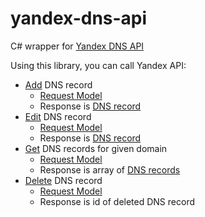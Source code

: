 # yandex-dns-api
C# wrapper for [Yandex DNS API](https://tech.yandex.ru/pdd/doc/concepts/api-dns-docpage/)

Using this library, you can call Yandex API:

- [Add](https://github.com/Silvochka/yandex-dns-api/blob/develop/YandexDnsAPI/YandexDnsAPI/Services/YandexDnsApiService.cs#L21) DNS record
  - [Request Model](https://github.com/Silvochka/yandex-dns-api/blob/develop/YandexDnsAPI/YandexDnsAPI/Models/Request/AddDnsRequestModel.cs)
  - Response is [DNS record](https://github.com/Silvochka/yandex-dns-api/blob/develop/YandexDnsAPI/YandexDnsAPI/Models/Response/RecordResponseModel.cs)
- [Edit](https://github.com/Silvochka/yandex-dns-api/blob/develop/YandexDnsAPI/YandexDnsAPI/Services/YandexDnsApiService.cs#L70) DNS record
  - [Request Model](https://github.com/Silvochka/yandex-dns-api/blob/develop/YandexDnsAPI/YandexDnsAPI/Models/Request/EditDnsRequestModel.cs)
  - Response is [DNS record](https://github.com/Silvochka/yandex-dns-api/blob/develop/YandexDnsAPI/YandexDnsAPI/Models/Response/RecordResponseModel.cs)
- [Get](https://github.com/Silvochka/yandex-dns-api/blob/develop/YandexDnsAPI/YandexDnsAPI/Services/YandexDnsApiService.cs#L52) DNS records for given domain
  - [Request Model](https://github.com/Silvochka/yandex-dns-api/blob/develop/YandexDnsAPI/YandexDnsAPI/Models/Request/GetDnsRequestModel.cs)
  - Response is array of [DNS records](https://github.com/Silvochka/yandex-dns-api/blob/develop/YandexDnsAPI/YandexDnsAPI/Models/Response/RecordResponseModel.cs)
- [Delete](https://github.com/Silvochka/yandex-dns-api/blob/develop/YandexDnsAPI/YandexDnsAPI/Services/YandexDnsApiService.cs#L105) DNS record
  - [Request Model](https://github.com/Silvochka/yandex-dns-api/blob/develop/YandexDnsAPI/YandexDnsAPI/Models/Request/DeleteDnsRequestModel.cs)
  - Response is id of deleted DNS record
